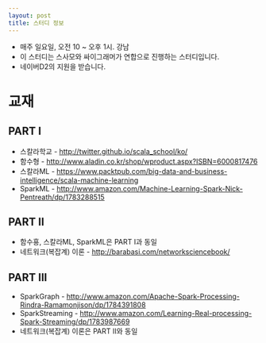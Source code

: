 ```yaml
---
layout: post
title: 스터디 정보 
---
```


* 매주 일요일, 오전 10 ~ 오후 1시. 강남
* 이 스터디는 스사모와 싸이그래머가 연합으로 진행하는 스터디입니다.
* 네이버D2의 지원을 받습니다.

# 교재

## PART I   
* 스칼라학교 - http://twitter.github.io/scala_school/ko/
* 함수형 - http://www.aladin.co.kr/shop/wproduct.aspx?ISBN=6000817476
* 스칼라ML - https://www.packtpub.com/big-data-and-business-intelligence/scala-machine-learning
* SparkML - http://www.amazon.com/Machine-Learning-Spark-Nick-Pentreath/dp/1783288515

## PART II
* 함수횽, 스칼라ML, SparkML은 PART I과 동일
* 네트워크(복잡계) 이론 - http://barabasi.com/networksciencebook/

## PART III
* SparkGraph - http://www.amazon.com/Apache-Spark-Processing-Rindra-Ramamonjison/dp/1784391808
* SparkStreaming - http://www.amazon.com/Learning-Real-processing-Spark-Streaming/dp/1783987669
* 네트워크(복잡계) 이론은 PART II와 동일

